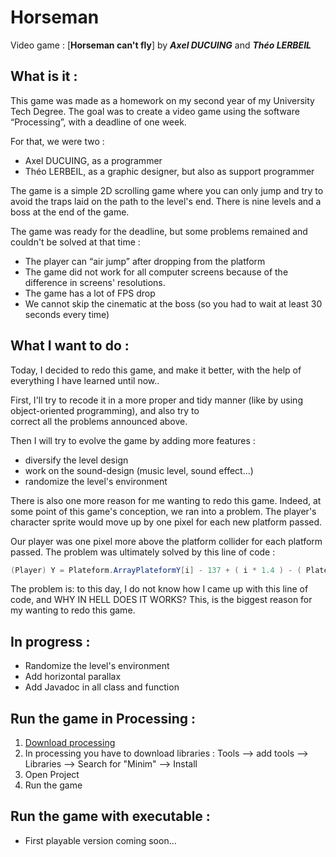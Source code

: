# Horseman
Video game : [**Horseman can't fly**] by **_Axel DUCUING_** and **_Théo LERBEIL_**

## What is it :
This game was made as a homework on my second year of my University Tech Degree.
The goal was to create a video game using the software “Processing”, with a deadline of one week.

For that, we were two :
  * Axel DUCUING, as a programmer
  * Théo LERBEIL, as a graphic designer, but also as support programmer

The game is a simple 2D scrolling game where you can only jump and try to avoid the traps laid on the path to the level's end.
There is nine levels and a boss at the end of the game.

The game was ready for the deadline, but some problems remained and couldn't be solved at that time :
  * The player can “air jump” after dropping from the platform
  * The game did not work for all computer screens because of the difference in screens' resolutions. 
  * The game has a lot of FPS drop
  * We cannot skip the cinematic at the boss (so you had to wait at least 30 seconds every time)

## What I want to do :
Today, I decided to redo this game, and make it better, with the help of everything I have learned until now..

First, I'll try to recode it in a more proper and tidy manner (like by using object-oriented programming), and also try to    
correct all the problems announced above.

Then I will try to evolve the game by adding more features :
  * diversify the level design
  * work on the sound-design (music level, sound effect...)
  * randomize the level's environment

There is also one more reason for me wanting to redo this game.
Indeed, at some point of this game's conception, we ran into a problem.
The player's character sprite would move up by one pixel for each new platform passed.

Our player was one pixel more above the platform collider for each platform passed.
The problem was ultimately solved by this line of code :
```java
(Player) Y = Plateform.ArrayPlateformY[i] - 137 + ( i * 1.4 ) - ( Plateform.NumberPlateform + ( 1.4 * 2 ) );
```

The problem is: to this day, I do not know how I came up with this line of code, and WHY IN HELL DOES IT WORKS?
This, is the biggest reason for my wanting to redo this game.
    
## In progress :
  * Randomize the level's environment
  * Add horizontal parallax
  * Add Javadoc in all class and function

## Run the game in Processing :
  1. [Download processing](https://processing.org/download/)
  2. In processing you have to download libraries : Tools --> add tools --> Libraries --> Search for "Minim" --> Install
  3. Open Project
  4. Run the game
  
## Run the game with executable :
  * First playable version coming soon...

